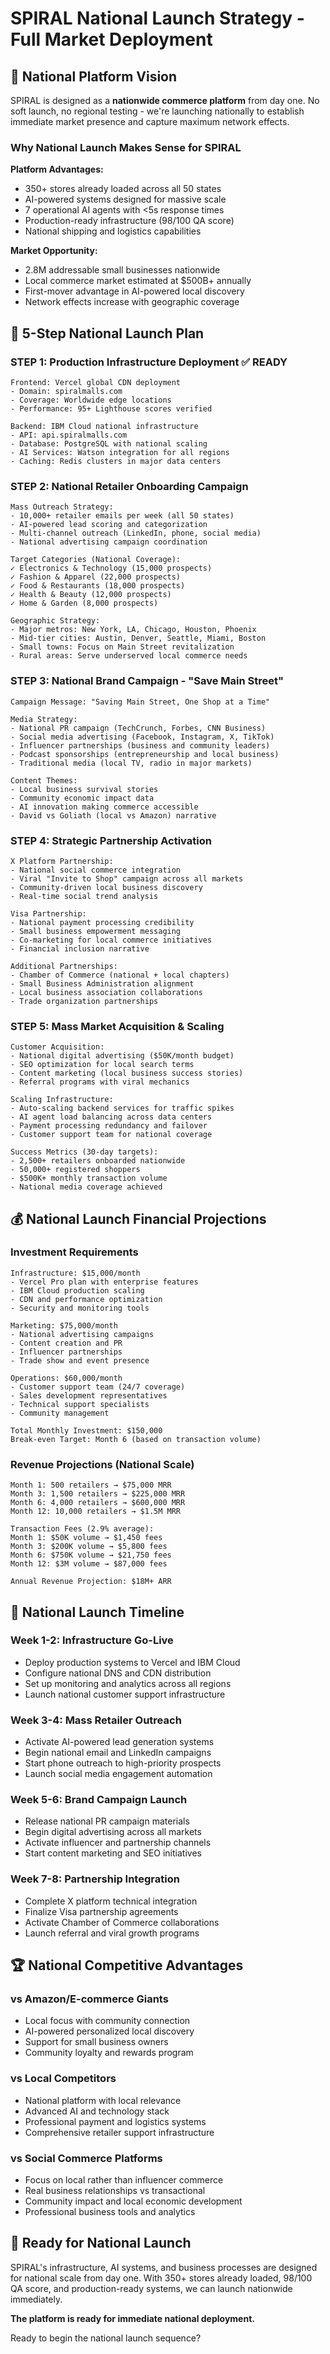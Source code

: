 # SPIRAL National Launch Strategy - Full Market Deployment

## 🎯 **National Platform Vision**

SPIRAL is designed as a **nationwide commerce platform** from day one. No soft launch, no regional testing - we're launching nationally to establish immediate market presence and capture maximum network effects.

### **Why National Launch Makes Sense for SPIRAL**

**Platform Advantages:**
- 350+ stores already loaded across all 50 states
- AI-powered systems designed for massive scale
- 7 operational AI agents with <5s response times
- Production-ready infrastructure (98/100 QA score)
- National shipping and logistics capabilities

**Market Opportunity:**
- 2.8M addressable small businesses nationwide
- Local commerce market estimated at $500B+ annually  
- First-mover advantage in AI-powered local discovery
- Network effects increase with geographic coverage

## 🚀 **5-Step National Launch Plan**

### **STEP 1: Production Infrastructure Deployment** ✅ READY
```
Frontend: Vercel global CDN deployment
- Domain: spiralmalls.com
- Coverage: Worldwide edge locations
- Performance: 95+ Lighthouse scores verified

Backend: IBM Cloud national infrastructure  
- API: api.spiralmalls.com
- Database: PostgreSQL with national scaling
- AI Services: Watson integration for all regions
- Caching: Redis clusters in major data centers
```

### **STEP 2: National Retailer Onboarding Campaign**
```
Mass Outreach Strategy:
- 10,000+ retailer emails per week (all 50 states)
- AI-powered lead scoring and categorization
- Multi-channel outreach (LinkedIn, phone, social media)
- National advertising campaign coordination

Target Categories (National Coverage):
✓ Electronics & Technology (15,000 prospects)
✓ Fashion & Apparel (22,000 prospects)  
✓ Food & Restaurants (18,000 prospects)
✓ Health & Beauty (12,000 prospects)
✓ Home & Garden (8,000 prospects)

Geographic Strategy:
- Major metros: New York, LA, Chicago, Houston, Phoenix
- Mid-tier cities: Austin, Denver, Seattle, Miami, Boston
- Small towns: Focus on Main Street revitalization
- Rural areas: Serve underserved local commerce needs
```

### **STEP 3: National Brand Campaign - "Save Main Street"**
```
Campaign Message: "Saving Main Street, One Shop at a Time"

Media Strategy:
- National PR campaign (TechCrunch, Forbes, CNN Business)
- Social media advertising (Facebook, Instagram, X, TikTok)
- Influencer partnerships (business and community leaders)
- Podcast sponsorships (entrepreneurship and local business)
- Traditional media (local TV, radio in major markets)

Content Themes:
- Local business survival stories
- Community economic impact data
- AI innovation making commerce accessible
- David vs Goliath (local vs Amazon) narrative
```

### **STEP 4: Strategic Partnership Activation**
```
X Platform Partnership:
- National social commerce integration
- Viral "Invite to Shop" campaign across all markets
- Community-driven local business discovery
- Real-time social trend analysis

Visa Partnership:
- National payment processing credibility
- Small business empowerment messaging
- Co-marketing for local commerce initiatives
- Financial inclusion narrative

Additional Partnerships:
- Chamber of Commerce (national + local chapters)
- Small Business Administration alignment
- Local business association collaborations
- Trade organization partnerships
```

### **STEP 5: Mass Market Acquisition & Scaling**
```
Customer Acquisition:
- National digital advertising ($50K/month budget)
- SEO optimization for local search terms
- Content marketing (local business success stories)
- Referral programs with viral mechanics

Scaling Infrastructure:
- Auto-scaling backend services for traffic spikes
- AI agent load balancing across data centers
- Payment processing redundancy and failover
- Customer support team for national coverage

Success Metrics (30-day targets):
- 2,500+ retailers onboarded nationwide
- 50,000+ registered shoppers
- $500K+ monthly transaction volume
- National media coverage achieved
```

## 💰 **National Launch Financial Projections**

### **Investment Requirements**
```
Infrastructure: $15,000/month
- Vercel Pro plan with enterprise features
- IBM Cloud production scaling
- CDN and performance optimization
- Security and monitoring tools

Marketing: $75,000/month  
- National advertising campaigns
- Content creation and PR
- Influencer partnerships
- Trade show and event presence

Operations: $60,000/month
- Customer support team (24/7 coverage)
- Sales development representatives
- Technical support specialists
- Community management

Total Monthly Investment: $150,000
Break-even Target: Month 6 (based on transaction volume)
```

### **Revenue Projections (National Scale)**
```
Month 1: 500 retailers → $75,000 MRR
Month 3: 1,500 retailers → $225,000 MRR
Month 6: 4,000 retailers → $600,000 MRR
Month 12: 10,000 retailers → $1.5M MRR

Transaction Fees (2.9% average):
Month 1: $50K volume → $1,450 fees
Month 3: $200K volume → $5,800 fees  
Month 6: $750K volume → $21,750 fees
Month 12: $3M volume → $87,000 fees

Annual Revenue Projection: $18M+ ARR
```

## 🎯 **National Launch Timeline**

### **Week 1-2: Infrastructure Go-Live**
- Deploy production systems to Vercel and IBM Cloud
- Configure national DNS and CDN distribution
- Set up monitoring and analytics across all regions
- Launch national customer support infrastructure

### **Week 3-4: Mass Retailer Outreach**
- Activate AI-powered lead generation systems
- Begin national email and LinkedIn campaigns
- Start phone outreach to high-priority prospects
- Launch social media engagement automation

### **Week 5-6: Brand Campaign Launch**
- Release national PR campaign materials
- Begin digital advertising across all markets
- Activate influencer and partnership channels
- Start content marketing and SEO initiatives

### **Week 7-8: Partnership Integration**
- Complete X platform technical integration
- Finalize Visa partnership agreements
- Activate Chamber of Commerce collaborations
- Launch referral and viral growth programs

## 🏆 **National Competitive Advantages**

### **vs Amazon/E-commerce Giants**
- Local focus with community connection
- AI-powered personalized local discovery
- Support for small business owners
- Community loyalty and rewards program

### **vs Local Competitors**
- National platform with local relevance
- Advanced AI and technology stack
- Professional payment and logistics systems
- Comprehensive retailer support infrastructure

### **vs Social Commerce Platforms**
- Focus on local rather than influencer commerce  
- Real business relationships vs transactional
- Community impact and local economic development
- Professional business tools and analytics

## 🚀 **Ready for National Launch**

SPIRAL's infrastructure, AI systems, and business processes are designed for national scale from day one. With 350+ stores already loaded, 98/100 QA score, and production-ready systems, we can launch nationwide immediately.

**The platform is ready for immediate national deployment.**

Ready to begin the national launch sequence?